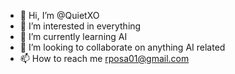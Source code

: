 - 👋 Hi, I’m @QuietXO
- 👀 I’m interested in everything
- 🌱 I’m currently learning AI
- 💞️ I’m looking to collaborate on anything AI related
- 📫 How to reach me rposa01@gmail.com
